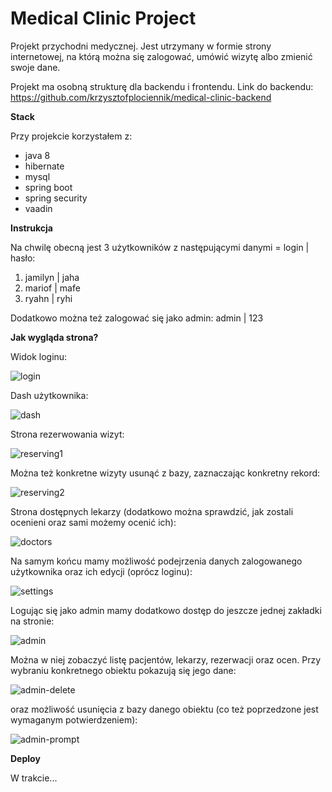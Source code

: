 <h1> Medical Clinic Project </h1>

Projekt przychodni medycznej. Jest utrzymany w formie strony 
internetowej, na którą można się zalogować, umówić wizytę albo 
zmienić swoje dane.

Projekt ma osobną strukturę dla backendu i frontendu.
Link do backendu: https://github.com/krzysztofplociennik/medical-clinic-backend

**Stack**

Przy projekcie korzystałem z:
- java 8
- hibernate
- mysql
- spring boot
- spring security
- vaadin

**Instrukcja**

Na chwilę obecną jest 3 użytkowników z następującymi danymi = login | hasło: 
1. jamilyn | jaha
2. mariof | mafe
3. ryahn | ryhi

Dodatkowo można też zalogować się jako admin: 
admin | 123

**Jak wygląda strona?**

Widok loginu:

![login](https://i.imgur.com/XTP1Q5F.png)

Dash użytkownika: 

![dash](https://i.imgur.com/fBvBddp.png)

Strona rezerwowania wizyt:

![reserving1](https://i.imgur.com/CMoKSBb.png)

Można też konkretne wizyty usunąć z bazy, zaznaczając konkretny 
rekord:

![reserving2](https://i.imgur.com/vnc7z37.png)

Strona dostępnych lekarzy (dodatkowo można sprawdzić, jak zostali 
ocenieni oraz sami możemy ocenić ich):

![doctors](https://i.imgur.com/2MhHQYu.png)

Na samym końcu mamy możliwość podejrzenia danych zalogowanego
użytkownika oraz ich edycji (oprócz loginu):

![settings](https://i.imgur.com/T2sQC82.png)

Logując się jako admin mamy dodatkowo dostęp do jeszcze jednej 
zakładki na stronie: 

![admin](https://i.imgur.com/gsMYZlC.png)

Można w niej zobaczyć listę pacjentów, lekarzy, rezerwacji oraz ocen.
Przy wybraniu konkretnego obiektu pokazują się jego dane:

![admin-delete](https://i.imgur.com/le9Udgg.png)

oraz możliwość usunięcia z bazy danego obiektu (co też poprzedzone jest
wymaganym potwierdzeniem):

![admin-prompt](https://i.imgur.com/NrymPJa.png)

**Deploy**

W trakcie...
